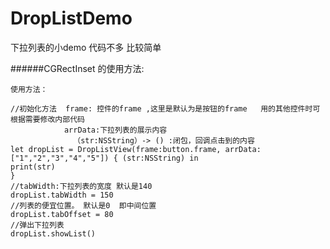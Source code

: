 # DropListDemo
下拉列表的小demo  代码不多 比较简单

######CGRectInset 的使用方法:
```
使用方法：

//初始化方法  frame: 控件的frame ,这里是默认为是按钮的frame   用的其他控件时可根据需要修改内部代码
            arrData:下拉列表的展示内容
              （str:NSString）-> () :闭包，回调点击到的内容
let dropList = DropListView(frame:button.frame, arrData: ["1","2","3","4","5"]) { (str:NSString) in
print(str)
}
//tabWidth:下拉列表的宽度 默认是140
dropList.tabWidth = 150
//列表的便宜位置。 默认是0  即中间位置
dropList.tabOffset = 80
//弹出下拉列表
dropList.showList()



```
